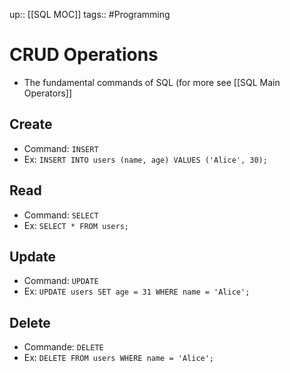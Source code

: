 up:: [[SQL MOC]]
tags:: #Programming  
# CRUD Operations
- The fundamental commands of SQL (for more see [[SQL Main Operators]]
## Create
- Command: `INSERT`
- Ex: `INSERT INTO users (name, age) VALUES ('Alice', 30);`
## Read
- Command: `SELECT`
- Ex: `SELECT * FROM users;`
## Update
- Command: `UPDATE`
- Ex: `UPDATE users SET age = 31 WHERE name = 'Alice';`
## Delete
- Commande: `DELETE`
- Ex: `DELETE FROM users WHERE name = 'Alice';`
